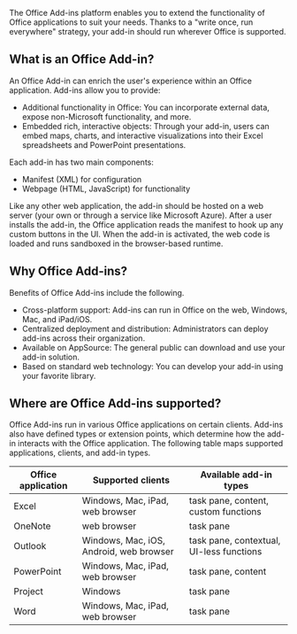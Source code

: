 The Office Add-ins platform enables you to extend the functionality of Office applications to suit your needs. Thanks to a "write once, run everywhere" strategy, your add-in should run wherever Office is supported.

## What is an Office Add-in?

An Office Add-in can enrich the user's experience within an Office application. Add-ins allow you to provide:

- Additional functionality in Office: You can incorporate external data, expose non-Microsoft functionality, and more.
- Embedded rich, interactive objects: Through your add-in, users can embed maps, charts, and interactive visualizations into their Excel spreadsheets and PowerPoint presentations.

Each add-in has two main components:

- Manifest (XML) for configuration
- Webpage (HTML, JavaScript) for functionality

Like any other web application, the add-in should be hosted on a web server (your own or through a service like Microsoft Azure). After a user installs the add-in, the Office application reads the manifest to hook up any custom buttons in the UI. When the add-in is activated, the web code is loaded and runs sandboxed in the browser-based runtime.

## Why Office Add-ins?

Benefits of Office Add-ins include the following.

- Cross-platform support: Add-ins can run in Office on the web, Windows, Mac, and iPad/iOS.
- Centralized deployment and distribution: Administrators can deploy add-ins across their organization.
- Available on AppSource: The general public can download and use your add-in solution.
- Based on standard web technology: You can develop your add-in using your favorite library.

## Where are Office Add-ins supported?

Office Add-ins run in various Office applications on certain clients. Add-ins also have defined types or extension points, which determine how the add-in interacts with the Office application. The following table maps supported applications, clients, and add-in types.

|Office application|Supported clients|Available add-in types|
|---|---|---|
|Excel|Windows, Mac, iPad, web browser|task pane, content, custom functions|
|OneNote|web browser|task pane|
|Outlook|Windows, Mac, iOS, Android, web browser|task pane, contextual, UI-less functions|
|PowerPoint|Windows, Mac, iPad, web browser|task pane, content|
|Project|Windows|task pane|
|Word|Windows, Mac, iPad, web browser|task pane|
